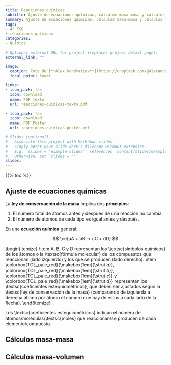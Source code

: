 ```yaml
---
title: Reacciones químicas
subtitle: Ajuste de ecuaciones químicas, cálculos masa-masa y cálculos masa-volumen
summary: Ajuste de ecuaciones químicas, cálculos masa-masa y cálculos masa-volumen.
tags:
- 4º ESO
- reacciones-químicas
categories:
- Química

# Optional external URL for project (replaces project detail page).
external_link: ""

image:
  caption: Foto de [**Alex Kondratiev**](https://unsplash.com/@alexanderkondratiev) en [Unsplash](https://unsplash.com)
  focal_point: Smart

links:
- icon_pack: fas
  icon: download
  name: PDF Texto
  url: reacciones-quimicas-texto.pdf
  
- icon_pack: fas
  icon: download
  name: PDF Póster
  url: reacciones-quimicas-poster.pdf  

# Slides (optional).
#   Associate this project with Markdown slides.
#   Simply enter your slide deck's filename without extension.
#   E.g. `slides = "example-slides"` references `content/slides/example-slides.md`.
#   Otherwise, set `slides = ""`.
slides: 
---
```


{{% toc %}}

## Ajuste de ecuaciones químicas

La **ley de conservación de la masa** implica dos **principios**:

1. El número total de átomos antes y después de una reacción no cambia.
2. El número de átomos de cada tipo es igual antes y después.

En una **ecuación química** general:		

$$
\ce{aA + bB -> cC + dD}
$$

\begin{itemize}
	\item A, B, C y D representan los \textsc{símbolos químicos} de los átomos o la \textsc{fórmula molecular} de los compuestos que reaccionan (lado izquierdo) y los que se producen (lado derecho).
	\item \colorbox{TOL_pale_red}{\makebox[1em]{\strut $a$}}, \colorbox{TOL_pale_red}{\makebox[1em]{\strut $b$}}, \colorbox{TOL_pale_red}{\makebox[1em]{\strut $c$}} y \colorbox{TOL_pale_red}{\makebox[1em]{\strut $d$}} representan los \textsc{coeficientes estequiométricos}, que deben ser ajustados según la \textsc{ley de conservación de la masa} (comparando de izquierda a derecha átomo por átomo el número que hay de estos a cada lado de la flecha).
\end{itemize}

Los \textsc{coeficientes estequiométricos} indican el número de átomos/moléculas/\textsc{moles} que reaccionan/se producen de cada elemento/compuesto.

## Cálculos masa-masa

## Cálculos masa-volumen
